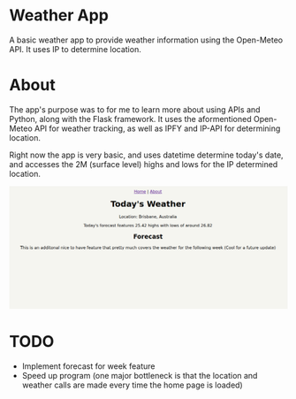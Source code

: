 # Weather App
A basic weather app to provide weather information using the Open-Meteo API. It uses IP to determine location.

# About
The app's purpose was to for me to learn more about using APIs and Python, along with the Flask framework. It uses the aformentioned Open-Meteo API for weather tracking, as well as IPFY and IP-API for determining location. 

Right now the app is very basic, and uses datetime determine today's date, and accesses the 2M (surface level) highs and lows for the IP determined location.

![V1.0](/screenshot/v1.0.png)

# TODO
- Implement forecast for week feature
- Speed up program (one major bottleneck is that the location and weather calls are made every time the home page is loaded)

